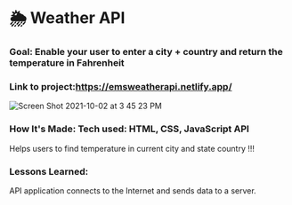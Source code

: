 # 🌦 Weather API

### Goal: Enable your user to enter a city + country and return the temperature in Fahrenheit
### Link to project:https://emsweatherapi.netlify.app/

![Screen Shot 2021-10-02 at 3 45 23 PM](https://user-images.githubusercontent.com/89624071/135730018-883b53c2-31c8-4d61-ab4d-a4e0b7e9e5aa.png)

### How It's Made: Tech used: HTML, CSS, JavaScript API

Helps users to find temperature in current city and state country !!!

### Lessons Learned:
API  application connects to the Internet and sends data to a server.
